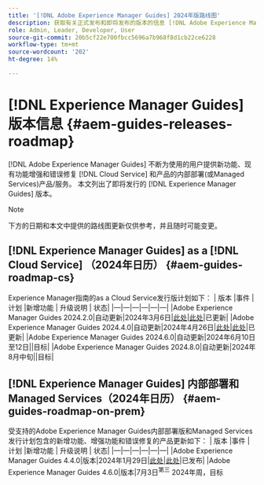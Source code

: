 ```yaml
---
title: '[!DNL Adobe Experience Manager Guides] 2024年版路线图'
description: 获取有关正式发布和即将发布的版本的信息 [!DNL Adobe Experience Manager Guides] 内部部署和 [!DNL Adobe Experience Manager Guides as a Cloud Service]
role: Admin, Leader, Developer, User
source-git-commit: 20b5cf22e700fbcc5696a7b968f8d1cb22ce6228
workflow-type: tm+mt
source-wordcount: '202'
ht-degree: 14%

---
```


# [!DNL Experience Manager Guides] 版本信息 {#aem-guides-releases-roadmap}

[!DNL Adobe Experience Manager Guides] 不断为使用的用户提供新功能、现有功能增强和错误修复 [!DNL Cloud Service] 和产品的内部部署(或Managed Services)产品/服务。 本文列出了即将发行的 [!DNL Experience Manager Guides] 版本。

>[!NOTE]
>
>下方的日期和本文中提供的路线图更新仅供参考，并且随时可能变更。

## [!DNL Experience Manager Guides] as a [!DNL Cloud Service] （2024年日历） {#aem-guides-roadmap-cs}
Experience Manager指南的as a Cloud Service发行版计划如下： | 版本 |事件 |计划 |新增功能 | 升级说明 | 状态| |—|—|—|—|—|—| |Adobe Experience Manager Guides 2024.2.0|自动更新|2024年3月6日|[此处](whats-new-2024-2-0.md)|[此处](upgrade-instructions-2024-2-0.md)|已更新| |Adobe Experience Manager Guides 2024.4.0|自动更新|2024年4月26日|[此处](whats-new-2024-04-0.md)|[此处](upgrade-instructions-2024-04-0.md)|已更新| |Adobe Experience Manager Guides 2024.6.0|自动更新|2024年6月10日至12日||目标| |Adobe Experience Manager Guides 2024.8.0|自动更新|2024年8月中旬||目标|

## [!DNL Experience Manager Guides] 内部部署和Managed Services（2024年日历） {#aem-guides-roadmap-on-prem}
受支持的Adobe Experience Manager Guides内部部署版和Managed Services发行计划包含的新增功能、增强功能和错误修复的产品更新如下： | 版本 |事件 |计划 |新增功能 | 升级说明 | 状态| |—|—|—|—|—|—| |Adobe Experience Manager Guides 4.4.0|版本|2024年1月29日|[此处](whats-new-4-4.md)|[此处](upgrade-instructions-4-4.md)|已发布| |Adobe Experience Manager Guides 4.6.0|版本|7月3日<sup>第三</sup> 2024年周，目标




